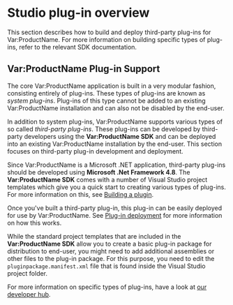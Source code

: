 Studio plug-in overview
====
This section describes how to build and deploy third-party plug-ins for Var:ProductName. For more information on building specific types of plug-ins, refer to the relevant SDK documentation.

Var:ProductName Plug-in Support
----
The core Var:ProductName application is built in a very modular fashion, consisting entirely of plug-ins. These types of plug-ins are known as *system plug-ins*. Plug-ins of this type cannot be added to an existing Var:ProductName installation and can also not be disabled by the end-user.

In addition to system plug-ins, Var:ProductName supports various types of so called *third-party plug-ins*. These plug-ins can be developed by third-party developers using the **Var:ProductName SDK** and can be deployed into an existing Var:ProductName installation by the end-user. This section focuses on third-party plug-in development and deployment.

Since Var:ProductName is a Microsoft .NET application, third-party plug-ins should be developed using **Microsoft .Net Framework 4.8**. The **Var:ProductName SDK** comes with a number of Visual Studio project templates which give you a quick start to creating various types of plug-ins. For more information on this, see [Building a plugin](building_a_plugin.md).

Once you've built a third-party plug-in, this plug-in can be easily deployed for use by Var:ProductName. See [Plug-in deployment](plugin_deployment.md) for more information on how this works.

While the standard project templates that are included in the **Var:ProductName SDK** allow you to create a basic plug-in package for distribution to end-user, you might need to add additional assemblies or other files to the plug-in package. For this purpose, you need to edit the `pluginpackage.manifest.xml` file that is found inside the Visual Studio project folder.

For more information on specific types of plug-ins, have a look at [our developer hub](https://appstore.sdl.com/language/developers/sdk.html).
